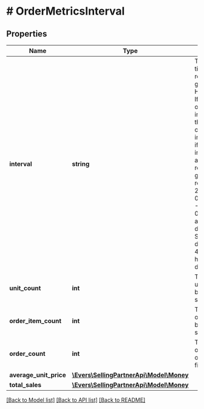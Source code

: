 # # OrderMetricsInterval

## Properties

Name | Type | Description | Notes
------------ | ------------- | ------------- | -------------
**interval** | **string** | The interval of time based on requested granularity (ex. Hour, Day, etc.) If this is the first or the last interval from the list, it might contain incomplete data if the requested interval doesn&#39;t align with the requested granularity (ex. request interval 2018-09-01T02:00:00Z--2018-09-04T19:00:00Z and granularity day will result in Sept 1st UTC day and Sept 4th UTC days having partial data). |
**unit_count** | **int** | The number of units in orders based on the specified filters. |
**order_item_count** | **int** | The number of order items based on the specified filters. |
**order_count** | **int** | The number of orders based on the specified filters. |
**average_unit_price** | [**\Evers\SellingPartnerApi\Model\Money**](Money.md) |  |
**total_sales** | [**\Evers\SellingPartnerApi\Model\Money**](Money.md) |  |

[[Back to Model list]](../../README.md#models) [[Back to API list]](../../README.md#endpoints) [[Back to README]](../../README.md)
